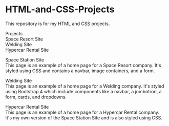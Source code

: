 # HTML-and-CSS-Projects
This repository is for my HTML and CSS projects.

Projects<br>
Space Resort Site<br>
Welding Site<br>
Hypercar Rental Site<br>

Space Station Site<br>
This page is an example of a home page for a Space Resort company. It's styled using CSS and contains a navbar, image containers, and a form.

Welding Site<br>
This page is an example of a home page for a Welding company. It's styled using Bootstrap 4 which include components like a navbar, a jombotron, a form, cards, and dropdowns.

Hypercar Rental Site<br>
This page is an example of a home page for a Hypercar Rental company. It's my own version of the Space Station Site and is also styled using CSS.